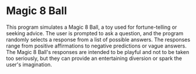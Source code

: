 # Magic 8 Ball
This program simulates a Magic 8 Ball, a toy used for fortune-telling or seeking advice. The user is prompted to ask a question, and the program randomly selects a response from a list of possible answers. The responses range from positive affirmations to negative predictions or vague answers. The Magic 8 Ball's responses are intended to be playful and not to be taken too seriously, but they can provide an entertaining diversion or spark the user's imagination.

